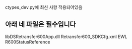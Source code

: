 ctypes_dev.py에 최신 사항 적용되어있음

## 아래 네 파일은 필수입니다
libDSRetransfer600App.dll
Retransfer600_SDKCfg.xml
EWL
R600StatusReference